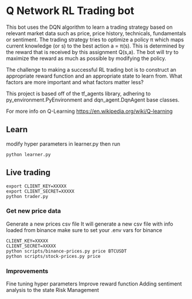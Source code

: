 # Q Network RL Trading bot

This bot uses the DQN algorithm to learn a trading strategy based on relevant market data such as price, price history, technicals, fundamentals or sentiment. The trading strategy tries to optimize a policy π which maps current knowledge (or s) to the best action a = π(s). This is determined by the reward that is received by this assignment Q(s,a). The bot will try to maximize the reward as much as possible by modifying the policy.
 
The challenge to making a successful RL trading bot is to construct an appropriate reward function and an appropriate state to learn from. 
What factors are more important and what factors matter less?

This project is based off of the tf_agents library, adhering to py_environment.PyEnvironment and dqn_agent.DqnAgent base classes.

For more info on Q-Learning
https://en.wikipedia.org/wiki/Q-learning


## Learn 
modify hyper parameters in learner.py
then run
```
python learner.py
```

## Live trading 
```
export CLIENT_KEY=XXXXX
export CLIENT_SECRET=XXXXX
python trader.py
```

### Get new price data
Generate a new prices csv file
It will generate a new csv file with info loaded from binance
make sure to set your .env vars for binance
```
CLIENT_KEY=XXXXX
CLIENT_SECRET=XXXXX
python scripts/binance-prices.py price BTCUSDT
python scripts/stock-prices.py price 
```

### Improvements
Fine tuning hyper parameters
Improve reward function
Adding sentiment analysis to the state
Risk Management